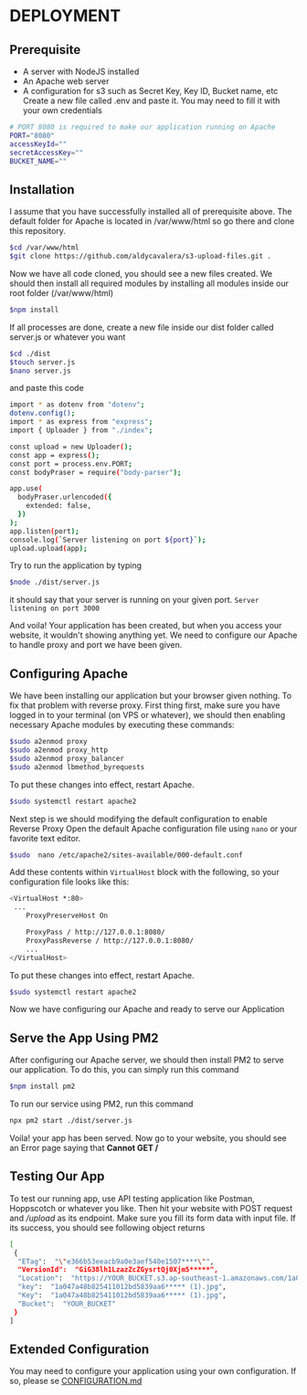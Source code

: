# DEPLOYMENT

## Prerequisite

- A server with NodeJS installed
- An Apache web server
- A configuration for s3 such as Secret Key, Key ID, Bucket name, etc\
  Create a new file called .env and paste it. You may need to fill it with your own credentials

```sh
# PORT 8080 is required to make our application running on Apache
PORT="8080"
accessKeyId=""
secretAccessKey=""
BUCKET_NAME=""
```

## Installation

I assume that you have successfully installed all of prerequisite above. The default folder for Apache is located in /var/www/html so go there and clone this repository.

```sh
$cd /var/www/html
$git clone https://github.com/aldycavalera/s3-upload-files.git .
```

Now we have all code cloned, you should see a new files created.
We should then install all required modules by installing all modules inside our root folder (/var/www/html)

```sh
$npm install
```

If all processes are done, create a new file inside our dist folder called server.js or whatever you want

```sh
$cd ./dist
$touch server.js
$nano server.js
```

and paste this code

```sh
import * as dotenv from "dotenv";
dotenv.config();
import * as express from "express";
import { Uploader } from "./index";

const upload = new Uploader();
const app = express();
const port = process.env.PORT;
const bodyPraser = require("body-parser");

app.use(
  bodyPraser.urlencoded({
    extended: false,
  })
);
app.listen(port);
console.log(`Server listening on port ${port}`);
upload.upload(app);
```

Try to run the application by typing

```sh
$node ./dist/server.js
```

it should say that your server is running on your given port. `Server listening on port 3000`

And voila! Your application has been created, but when you access your website, it wouldn't showing anything yet. We need to configure our Apache to handle proxy and port we have been given.

## Configuring Apache

We have been installing our application but your browser given nothing. To fix that problem with reverse proxy.
First thing first, make sure you have logged in to your terminal (on VPS or whatever), we should then enabling necessary Apache modules by executing these commands:

```sh
$sudo a2enmod proxy
$sudo a2enmod proxy_http
$sudo a2enmod proxy_balancer
$sudo a2enmod lbmethod_byrequests
```

To put these changes into effect, restart Apache.

```sh
$sudo systemctl restart apache2
```

Next step is we should modifying the default configuration to enable Reverse Proxy
Open the default Apache configuration file using `nano` or your favorite text editor.

```sh
$sudo  nano /etc/apache2/sites-available/000-default.conf
```

Add these contents within `VirtualHost` block with the following, so your configuration file looks like this:

```bash
<VirtualHost *:80>
 ...
    ProxyPreserveHost On

    ProxyPass / http://127.0.0.1:8080/
    ProxyPassReverse / http://127.0.0.1:8080/
    ...
</VirtualHost>
```

To put these changes into effect, restart Apache.

```sh
$sudo systemctl restart apache2
```

Now we have configuring our Apache and ready to serve our Application

## Serve the App Using PM2

After configuring our Apache server, we should then install PM2 to serve our application. To do this, you can simply run this command

```sh
$npm install pm2
```

To run our service using PM2, run this command

```sh
npx pm2 start ./dist/server.js
```

Voila! your app has been served. Now go to your website, you should see an Error page saying that **Cannot GET /**

## Testing Our App

To test our running app, use API testing application like Postman, Hoppscotch or whatever you like.
Then hit your website with POST request and _/upload_ as its endpoint. Make sure you fill its form data with input file.
If its success, you should see following object returns

```sh
[
 {
  "ETag":  "\"e366b53eeacb9a0e3aef540e1507****\"",
  "VersionId":  "GiG38lh1LzazZcZGysrtQj0Xjm5*****",
  "Location":  "https://YOUR_BUCKET.s3.ap-southeast-1.amazonaws.com/1a047a48b825411012bd5839aa6*****%20%281%29.jpg",
  "key":  "1a047a48b825411012bd5839aa6***** (1).jpg",
  "Key":  "1a047a48b825411012bd5839aa6***** (1).jpg",
  "Bucket":  "YOUR_BUCKET"
 }
]
```

## Extended Configuration

You may need to configure your application using your own configuration. If so, please se [CONFIGURATION.md](https://github.com/aldycavalera/s3-upload-files/blob/main/CONFIGURATION.md)

